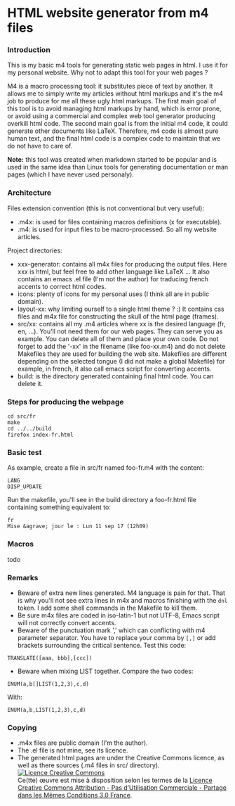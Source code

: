 # HTML website generator from m4 files

### Introduction

This is my basic m4 tools for generating static web pages in html. I use it for my personal website. Why not to adapt this tool for your web pages ?

M4 is a macro processing tool: it substitutes piece of text by another. It allows me to simply write my articles without html markups and it's the m4 job to produce for me all these ugly html markups. The first main goal of this tool is to avoid managing html markups by hand, which is error prone, or avoid using a commercial and complex web tool generator producing overkill html code. The second main goal is from the initial m4 code, it could generate other documents like LaTeX. Therefore, m4 code is almost pure human text, and the final html code is a complex code to maintain that we do not have to care of.

**Note:** this tool was created when markdown started to be popular and is used in the same idea than Linux tools for generating documentation or man pages (which I have never used personaly).

### Architecture

Files extension convention (this is not conventional but very useful):
* .m4x: is used for files containing macros definitions (x for executable).
* .m4: is used for input files to be macro-processed. So all my website articles.

Project directories:
* xxx-generator: contains all m4x files for producing the output files. Here xxx is html, but feel free to add other language like LaTeX ... It also contains an emacs .el file (I'm not the author) for traducing french accents to correct html codes.
* icons: plenty of icons for my personal uses (I think all are in public domain).
* layout-xx: why limiting ourself to a single html theme ? :) It contains css files and m4x file for constructing the skull of the html page (frames).
* src/xx: contains all my .m4 articles where xx is the desired language (fr, en, ...). You'll not need them for our web pages. They can serve you as example. You can delete all of them and place your own code. Do not forget to add the '-xx' in the filename (like foo-xx.m4) and do not delete Makefiles they are used for building the web site. Makefiles are different depending on the selected tongue (I did not make a global Makefile) for example, in french, it also call emacs script for converting accents.
* build: is the directory generated containing final html code. You can delete it.

### Steps for producing the webpage
    cd src/fr
    make
    cd ../../build
    firefox index-fr.html

### Basic test

As example, create a file in src/fr named foo-fr.m4 with the content:
```
LANG
DISP_UPDATE
```

Run the makefile, you'll see in the build directory a foo-fr.html file containing something equivalent to:
```
fr
Mise &agrave; jour le : Lun 11 sep 17 (12h09)
````

### Macros

todo

### Remarks

* Beware of extra new lines generated. M4 language is pain for that. That is why you'll not see extra lines in m4x and macros finishing with the `dnl` token. I add some shell commands in the Makefile to kill them.
* Be sure m4x files are coded in iso-latin-1 but not UTF-8, Emacs script will not correctly convert accents.
* Beware of the punctuation mark ',' which can conflicting with m4 parameter separator. You have to replace your comma by `[,]` or add brackets surrounding the critical sentence. Test this code:
```
TRANSLATE([aaa, bbb],[ccc])
```
* Beware when mixing LIST together. Compare the two codes:
```
ENUM(a,b[]LIST(1,2,3),c,d)
```
With:
```
ENUM(a,b,LIST(1,2,3),c,d)
```

### Copying

* .m4x files are public domain (I'm the author).
* The .el file is not mine, see its licence.
* The generated html pages are under the Creative Commons licence, as well as there sources (.m4 files in src/ directory).
<a rel="license" href="http://creativecommons.org/licenses/by-nc-sa/3.0/fr/"><img alt="Licence Creative Commons" style="border-width:0" src="https://i.creativecommons.org/l/by-nc-sa/3.0/fr/88x31.png" /></a><br />Ce(tte) œuvre est mise à disposition selon les termes de la <a rel="license" href="http://creativecommons.org/licenses/by-nc-sa/3.0/fr/">Licence Creative Commons Attribution - Pas d’Utilisation Commerciale - Partage dans les Mêmes Conditions 3.0 France</a>.
